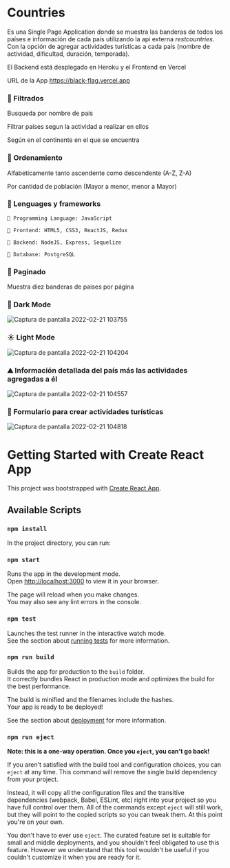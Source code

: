 # Countries

Es una Single Page Application donde se muestra las banderas de todos los países e información de cada país utilizando la api externa *restcountries*.
Con la opción de agregar actividades turísticas a cada país (nombre de actividad, dificultad, duración, temporada).

El Backend está desplegado en Heroku y el Frontend en Vercel
   
   URL de la App https://black-flag.vercel.app

### 🍕 Filtrados
Busqueda por nombre de país

Filtrar países segun la actividad a realizar en ellos

Según en el continente en el que se encuentra

### 🍟 Ordenamiento
Alfabeticamente tanto ascendente como descendente (A-Z, Z-A)

Por cantidad de población (Mayor a menor, menor a Mayor)

### 🥑 Lenguages y frameworks
    🍬 Programming Language: JavaScript

    🍬 Frontend: HTML5, CSS3, ReactJS, Redux

    🍬 Backend: NodeJS, Express, Sequelize

    🍬 Database: PostgreSQL
    

### 🥨 Paginado
Muestra diez banderas de paises por página
    
### 🌙 Dark Mode
![Captura de pantalla 2022-02-21 103755](https://user-images.githubusercontent.com/91910994/154965969-91f48ee4-277a-4a3b-b5ba-85616257a090.png)

### ☀️ Light Mode
![Captura de pantalla 2022-02-21 104204](https://user-images.githubusercontent.com/91910994/154966447-4210d536-9feb-44b0-9403-5a277ee2814e.png)

### ⛰️ Información detallada del país más las actividades agregadas a él

![Captura de pantalla 2022-02-21 104557](https://user-images.githubusercontent.com/91910994/154967239-35a828dc-ea23-4d92-ac90-b973d731c60a.png)

### 🤿 Formulario para crear actividades turísticas

![Captura de pantalla 2022-02-21 104818](https://user-images.githubusercontent.com/91910994/154967675-fce2cfac-8a11-4f2b-aec3-507bddd328b4.png)

# Getting Started with Create React App

This project was bootstrapped with [Create React App](https://github.com/facebook/create-react-app).

## Available Scripts

### `npm install`

In the project directory, you can run:

### `npm start`

Runs the app in the development mode.\
Open [http://localhost:3000](http://localhost:3000) to view it in your browser.

The page will reload when you make changes.\
You may also see any lint errors in the console.

### `npm test`

Launches the test runner in the interactive watch mode.\
See the section about [running tests](https://facebook.github.io/create-react-app/docs/running-tests) for more information.

### `npm run build`

Builds the app for production to the `build` folder.\
It correctly bundles React in production mode and optimizes the build for the best performance.

The build is minified and the filenames include the hashes.\
Your app is ready to be deployed!

See the section about [deployment](https://facebook.github.io/create-react-app/docs/deployment) for more information.

### `npm run eject`

**Note: this is a one-way operation. Once you `eject`, you can't go back!**

If you aren't satisfied with the build tool and configuration choices, you can `eject` at any time. This command will remove the single build dependency from your project.

Instead, it will copy all the configuration files and the transitive dependencies (webpack, Babel, ESLint, etc) right into your project so you have full control over them. All of the commands except `eject` will still work, but they will point to the copied scripts so you can tweak them. At this point you're on your own.

You don't have to ever use `eject`. The curated feature set is suitable for small and middle deployments, and you shouldn't feel obligated to use this feature. However we understand that this tool wouldn't be useful if you couldn't customize it when you are ready for it.



